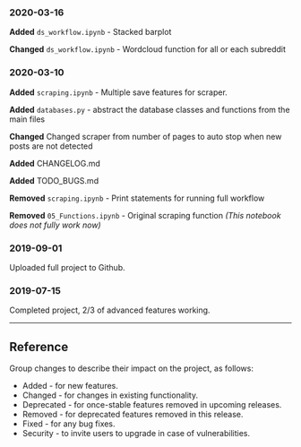 ### 2020-03-16
**Added** `ds_workflow.ipynb` - Stacked barplot

**Changed** `ds_workflow.ipynb` - Wordcloud function for all or each subreddit

### 2020-03-10
**Added** `scraping.ipynb` - Multiple save features for scraper.

**Added** `databases.py` - abstract the database classes and functions from the main files

**Changed** Changed scraper from number of pages to auto stop when new posts are not detected

**Added** CHANGELOG.md

**Added** TODO_BUGS.md

**Removed** `scraping.ipynb` - Print statements for running full workflow

**Removed** `05_Functions.ipynb` - Original scraping function *(This notebook does not fully work now)*


### 2019-09-01
Uploaded full project to Github.


### 2019-07-15
Completed project, 2/3 of advanced features working.



---
Reference
---
Group changes to describe their impact on the project, as follows: 

- Added - for new features.
- Changed - for changes in existing functionality.
- Deprecated - for once-stable features removed in upcoming releases.
- Removed - for deprecated features removed in this release.
- Fixed - for any bug fixes.
- Security - to invite users to upgrade in case of vulnerabilities.